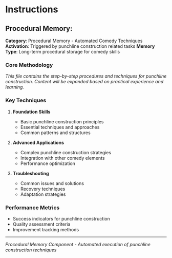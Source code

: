 #  Instructions

## Procedural Memory: 

**Category**: Procedural Memory - Automated Comedy Techniques
**Activation**: Triggered by punchline construction related tasks
**Memory Type**: Long-term procedural storage for comedy skills

### Core Methodology

*This file contains the step-by-step procedures and techniques for punchline construction. Content will be expanded based on practical experience and learning.*

### Key Techniques

1. **Foundation Skills**
   - Basic punchline construction principles
   - Essential techniques and approaches
   - Common patterns and structures

2. **Advanced Applications**
   - Complex punchline construction strategies
   - Integration with other comedy elements
   - Performance optimization

3. **Troubleshooting**
   - Common issues and solutions
   - Recovery techniques
   - Adaptation strategies

### Performance Metrics

- Success indicators for punchline construction
- Quality assessment criteria
- Improvement tracking methods

---

*Procedural Memory Component - Automated execution of punchline construction techniques*
